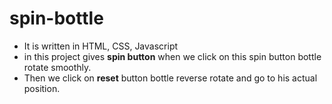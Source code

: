 # spin-bottle
* It is written in HTML, CSS, Javascript 
* in this project gives **spin button** when we click on this spin button bottle rotate smoothly.
* Then we click on **reset** button bottle reverse rotate and go to his actual position. 
